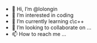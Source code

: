 - 👋 Hi, I’m @lolongin
- 👀 I’m interested in coding
- 🌱 I’m currently learning c\c++
- 💞️ I’m looking to collaborate on ...
- 📫 How to reach me ...

<!---
lolongin/lolongin is a ✨ special ✨ repository because its `README.md` (this file) appears on your GitHub profile.
You can click the Preview link to take a look at your changes.
--->
